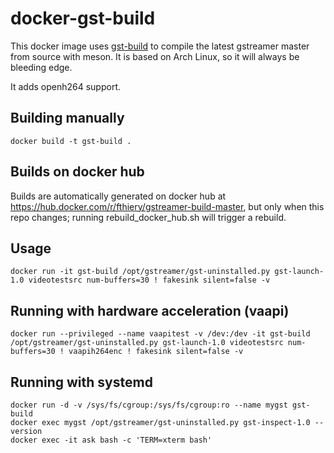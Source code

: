 # docker-gst-build

This docker image uses [gst-build](https://github.com/GStreamer/gst-build) to compile the latest gstreamer master from source with meson. It is based on Arch Linux, so it will always be bleeding edge.

It adds openh264 support.

## Building manually

```
docker build -t gst-build .
```

## Builds on docker hub

Builds are automatically generated on docker hub at https://hub.docker.com/r/fthiery/gstreamer-build-master, but only when this repo changes; running rebuild_docker_hub.sh will trigger a rebuild.

## Usage

```
docker run -it gst-build /opt/gstreamer/gst-uninstalled.py gst-launch-1.0 videotestsrc num-buffers=30 ! fakesink silent=false -v
```

## Running with hardware acceleration (vaapi)

```
docker run --privileged --name vaapitest -v /dev:/dev -it gst-build /opt/gstreamer/gst-uninstalled.py gst-launch-1.0 videotestsrc num-buffers=30 ! vaapih264enc ! fakesink silent=false -v
```

## Running with systemd

```
docker run -d -v /sys/fs/cgroup:/sys/fs/cgroup:ro --name mygst gst-build
docker exec mygst /opt/gstreamer/gst-uninstalled.py gst-inspect-1.0 --version
docker exec -it ask bash -c 'TERM=xterm bash'
```
